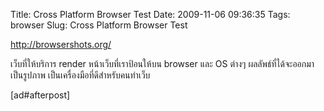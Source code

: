 Title: Cross Platform Browser Test 
Date: 2009-11-06 09:36:35
Tags: browser 
Slug: Cross Platform Browser Test 


<a href="http://browsershots.org/">http://browsershots.org/</a>

เว็บที่ให้บริการ render หน้าเว็บที่เราป้อนให้บน browser และ OS ต่างๆ ผลลัพธ์ที่ได้จะออกมาเป็นรูปภาพ เป็นเครื่องมือที่ดีสำหรับคนทำเว็บ

[ad#afterpost]
